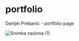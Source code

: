 # portfolio
Danijel Prebanić - portfolio page

![Snimka zaslona (1)](https://user-images.githubusercontent.com/105442847/218328739-58dac530-6dcd-4dc2-94c8-f955fadf8236.png)
